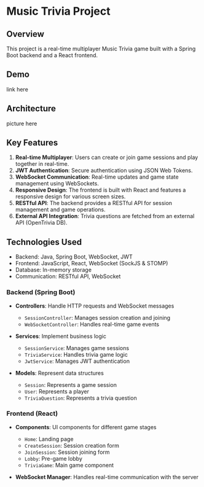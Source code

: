 # Music Trivia Project

## Overview

This project is a real-time multiplayer Music Trivia game built with a Spring Boot backend and a React frontend. 

## Demo

link here

## Architecture
picture here


## Key Features

1. **Real-time Multiplayer**: Users can create or join game sessions and play together in real-time.
2. **JWT Authentication**: Secure authentication using JSON Web Tokens.
3. **WebSocket Communication**: Real-time updates and game state management using WebSockets.
4. **Responsive Design**: The frontend is built with React and features a responsive design for various screen sizes.
5. **RESTful API**: The backend provides a RESTful API for session management and game operations.
6. **External API Integration**: Trivia questions are fetched from an external API (OpenTrivia DB).

## Technologies Used

- Backend: Java, Spring Boot, WebSocket, JWT
- Frontend: JavaScript, React, WebSocket (SockJS & STOMP)
- Database: In-memory storage 
- Communication: RESTful API, WebSocket



### Backend (Spring Boot)

- **Controllers**: Handle HTTP requests and WebSocket messages
  - `SessionController`: Manages session creation and joining
  - `WebSocketController`: Handles real-time game events

- **Services**: Implement business logic
  - `SessionService`: Manages game sessions
  - `TriviaService`: Handles trivia game logic
  - `JwtService`: Manages JWT authentication

- **Models**: Represent data structures
  - `Session`: Represents a game session
  - `User`: Represents a player
  - `TriviaQuestion`: Represents a trivia question



### Frontend (React)

- **Components**: UI components for different game stages
  - `Home`: Landing page
  - `CreateSession`: Session creation form
  - `JoinSession`: Session joining form
  - `Lobby`: Pre-game lobby
  - `TriviaGame`: Main game component

- **WebSocket Manager**: Handles real-time communication with the server
